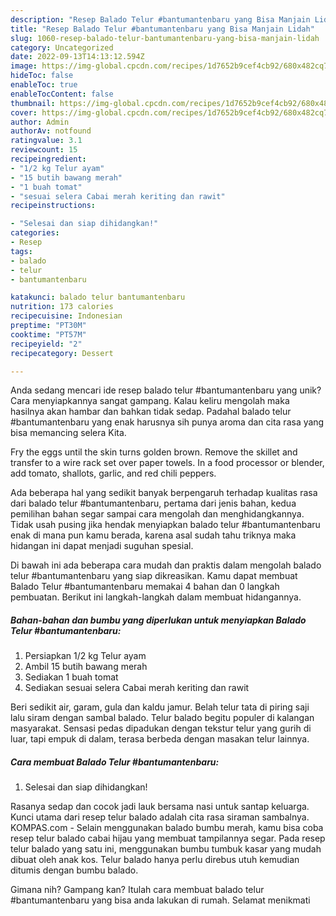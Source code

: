 ```yaml
---
description: "Resep Balado Telur #bantumantenbaru yang Bisa Manjain Lidah"
title: "Resep Balado Telur #bantumantenbaru yang Bisa Manjain Lidah"
slug: 1060-resep-balado-telur-bantumantenbaru-yang-bisa-manjain-lidah
category: Uncategorized
date: 2022-09-13T14:13:12.594Z
image: https://img-global.cpcdn.com/recipes/1d7652b9cef4cb92/680x482cq70/balado-telur-bantumantenbaru-foto-resep-utama.jpg
hideToc: false
enableToc: true
enableTocContent: false
thumbnail: https://img-global.cpcdn.com/recipes/1d7652b9cef4cb92/680x482cq70/balado-telur-bantumantenbaru-foto-resep-utama.jpg
cover: https://img-global.cpcdn.com/recipes/1d7652b9cef4cb92/680x482cq70/balado-telur-bantumantenbaru-foto-resep-utama.jpg
author: Admin
authorAv: notfound
ratingvalue: 3.1
reviewcount: 15
recipeingredient:
- "1/2 kg Telur ayam"
- "15 butih bawang merah"
- "1 buah tomat"
- "sesuai selera Cabai merah keriting dan rawit"
recipeinstructions:

- "Selesai dan siap dihidangkan!"
categories:
- Resep
tags:
- balado
- telur
- bantumantenbaru

katakunci: balado telur bantumantenbaru 
nutrition: 173 calories
recipecuisine: Indonesian
preptime: "PT30M"
cooktime: "PT57M"
recipeyield: "2"
recipecategory: Dessert

---
```





Anda sedang mencari ide resep balado telur #bantumantenbaru yang unik? Cara menyiapkannya sangat gampang. Kalau keliru mengolah maka hasilnya akan hambar dan bahkan tidak sedap. Padahal balado telur #bantumantenbaru yang enak harusnya sih punya aroma dan cita rasa yang bisa memancing selera Kita.





Fry the eggs until the skin turns golden brown. Remove the skillet and transfer to a wire rack set over paper towels. In a food processor or blender, add tomato, shallots, garlic, and red chili peppers.

Ada beberapa hal yang sedikit banyak berpengaruh terhadap kualitas rasa dari balado telur #bantumantenbaru, pertama dari jenis bahan, kedua pemilihan bahan segar sampai cara mengolah dan menghidangkannya. Tidak usah pusing jika hendak menyiapkan balado telur #bantumantenbaru enak di mana pun kamu berada, karena asal sudah tahu triknya maka hidangan ini dapat menjadi suguhan spesial.






Di bawah ini ada beberapa cara mudah dan praktis dalam mengolah balado telur #bantumantenbaru yang siap dikreasikan. Kamu dapat membuat Balado Telur #bantumantenbaru memakai 4 bahan dan 0 langkah pembuatan. Berikut ini langkah-langkah dalam membuat hidangannya.

<!--inarticleads1-->

##### Bahan-bahan dan bumbu yang diperlukan untuk menyiapkan Balado Telur #bantumantenbaru:

1. Persiapkan 1/2 kg Telur ayam
1. Ambil 15 butih bawang merah
1. Sediakan 1 buah tomat
1. Sediakan sesuai selera Cabai merah keriting dan rawit


Beri sedikit air, garam, gula dan kaldu jamur. Belah telur tata di piring saji lalu siram dengan sambal balado. Telur balado begitu populer di kalangan masyarakat. Sensasi pedas dipadukan dengan tekstur telur yang gurih di luar, tapi empuk di dalam, terasa berbeda dengan masakan telur lainnya. 

<!--inarticleads2-->

##### Cara membuat Balado Telur #bantumantenbaru:


1. Selesai dan siap dihidangkan!

Rasanya sedap dan cocok jadi lauk bersama nasi untuk santap keluarga. Kunci utama dari resep telur balado adalah cita rasa siraman sambalnya. KOMPAS.com - Selain menggunakan balado bumbu merah, kamu bisa coba resep telur balado cabai hijau yang membuat tampilannya segar. Pada resep telur balado yang satu ini, menggunakan bumbu tumbuk kasar yang mudah dibuat oleh anak kos. Telur balado hanya perlu direbus utuh kemudian ditumis dengan bumbu balado. 

Gimana nih? Gampang kan? Itulah cara membuat balado telur #bantumantenbaru yang bisa anda lakukan di rumah. Selamat menikmati
